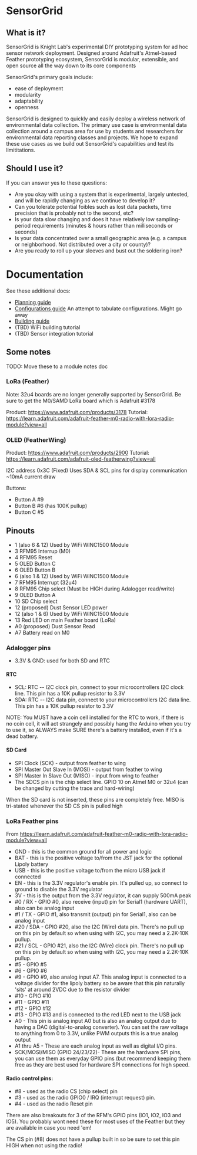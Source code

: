 # SensorGrid

## What is it?

SensorGrid is Knight Lab's experimental DIY prototyping system for ad hoc sensor network deployment. Designed around Adafruit's Atmel-based Feather prototyping ecosystem, SensorGrid is modular, extensible, and open source all the way down to its core components

SensorGrid's primary goals include:
  * ease of deployment
  * modularity
  * adaptability
  * openness

SensorGrid is designed to quickly and easily deploy a wireless network of environmental data collection. The primary use case is environmental data collection around a campus area for use by students and researchers for environmental data reporting classes and projects. We hope to expand these use cases as we build out SensorGrid's capabilities and test its limititations.


## Should I use it?

If you can answer yes to these questions:

  * Are you okay with using a system that is experimental, largely untested, and will be rapidly changing as we continue to develop it?
  * Can you tolerate potential foibles such as lost data packets, time precision that is probably not to the second, etc?
  * Is your data slow changing and does it have relatively low sampling-period requirements (minutes & hours rather than milliseconds or seconds)
  * Is your data concentrated over a small geographic area (e.g. a campus or neighborhood. Not distributed over a city or county)?
  * Are you ready to roll up your sleeves and bust out the soldering iron?

# Documentation

See these additional docs:

  * [Planning guide](https://github.com/NUKnightLab/SensorGrid/blob/master/PLANNING.md)
  * [Configurations guide](https://github.com/NUKnightLab/SensorGrid/blob/master/CONFIGURATIONS.md) An attempt to tabulate configurations. Might go away
  * [Building guide](https://github.com/NUKnightLab/SensorGrid/blob/master/BUILD.md)
  * (TBD) WiFi building tutorial
  * (TBD) Sensor integration tutorial


## Some notes
TODO: Move these to a module notes doc

### LoRa (Feather)
Note: 32u4 boards are no longer generally supported by SensorGrid. Be sure to get the M0/SAMD LoRa board which is Adafruit #3178

Product: https://www.adafruit.com/products/3178
Tutorial: https://learn.adafruit.com/adafruit-feather-m0-radio-with-lora-radio-module?view=all


### OLED (FeatherWing)
Product: https://www.adafruit.com/products/2900
Tutorial: https://learn.adafruit.com/adafruit-oled-featherwing?view=all

I2C address 0x3C (Fixed) Uses SDA & SCL pins for display communication
~10mA current draw

Buttons:
 * Button A #9
 * Button B #6 (has 100K pullup)
 * Button C #5


## Pinouts
  * 1 (also 6 & 12) Used by WiFi WINC1500 Module
  * 3 RFM95 Interrup (M0)
  * 4 RFM95 Reset
  * 5 OLED Button C
  * 6 OLED Button B
  * 6 (also 1 & 12) Used by WiFi WINC1500 Module
  * 7 RFM95 Interrupt (32u4)
  * 8 RFM95 Chip select (Must be HIGH during Adalogger read/write)
  * 9 OLED Button A
  * 10 SD Chip select
  * 12 (proposed) Dust Sensor LED power
  * 12 (also 1 & 6) Used by WiFi WINC1500 Module
  * 13 Red LED on main Feather board (LoRa)
  * A0 (proposed) Dust Sensor Read
  * A7 Battery read on M0
  
### Adalogger pins
  * 3.3V & GND: used for both SD and RTC
  
  #### RTC
  * SCL: RTC -- I2C clock pin, connect to your microcontrollers I2C clock line. This pin has a 10K pullup resistor to 3.3V
  * SDA: RTC -- I2C data pin, connect to your microcontrollers I2C data line. This pin has a 10K pullup resistor to 3.3V
  
  NOTE: You MUST have a coin cell installed for the RTC to work, if there is no coin cell, it will act strangely and possibly hang the Arduino when you try to use it, so ALWAYS make SURE there's a battery installed, even if it's a dead battery.
  
  #### SD Card
  * SPI Clock (SCK) - output from feather to wing
  * SPI Master Out Slave In (MOSI) - output from feather to wing
  * SPI Master In Slave Out (MISO) - input from wing to feather
  * The SDCS pin is the chip select line. GPIO 10 on Atmel M0 or 32u4 (can be changed by cutting the trace and hard-wiring)

When the SD card is not inserted, these pins are completely free. MISO is tri-stated whenever the SD CS pin is pulled high

### LoRa Feather pins

From https://learn.adafruit.com/adafruit-feather-m0-radio-with-lora-radio-module?view=all

  * GND - this is the common ground for all power and logic
  * BAT - this is the positive voltage to/from the JST jack for the optional Lipoly battery
  * USB - this is the positive voltage to/from the micro USB jack if connected
  * EN - this is the 3.3V regulator's enable pin. It's pulled up, so connect to ground to disable the 3.3V regulator
  * 3V - this is the output from the 3.3V regulator, it can supply 500mA peak
  * #0 / RX - GPIO #0, also receive (input) pin for Serial1 (hardware UART), also can be analog input
  * #1 / TX - GPIO #1, also transmit (output) pin for Serial1, also can be analog input 
  * #20 / SDA - GPIO #20, also the I2C (Wire) data pin. There's no pull up on this pin by default so when using with I2C, you may need a 2.2K-10K pullup.
  * #21 / SCL - GPIO #21, also the I2C (Wire) clock pin. There's no pull up on this pin by default so when using with I2C, you may need a 2.2K-10K pullup.
  * #5 - GPIO #5
  * #6 - GPIO #6
  * #9 - GPIO #9, also analog input A7. This analog input is connected to a voltage divider for the lipoly battery so be aware that this pin naturally 'sits' at around 2VDC due to the resistor divider
  * #10 - GPIO #10
  * #11 - GPIO #11
  * #12 - GPIO #12
  * #13 - GPIO #13 and is connected to the red LED next to the USB jack
  * A0 - This pin is analog input A0 but is also an analog output due to having a DAC (digital-to-analog converter). You can set the raw voltage to anything from 0 to 3.3V, unlike PWM outputs this is a true analog output
  * A1 thru A5 - These are each analog input as well as digital I/O pins.
  * SCK/MOSI/MISO (GPIO 24/23/22)- These are the hardware SPI pins, you can use them as everyday GPIO pins (but recommend keeping them free as they are best used for hardware SPI connections for high speed.
  
  #### Radio control pins:
  * #8 - used as the radio CS (chip select) pin
  * #3 - used as the radio GPIO0 / IRQ (interrupt request) pin.
  * #4 - used as the radio Reset pin

There are also breakouts for 3 of the RFM's GPIO pins (IO1, IO2, IO3 and IO5). You probably wont need these for most uses of the Feather but they are available in case you need 'em!

The CS pin (#8) does not have a pullup built in so be sure to set this pin HIGH when not using the radio!
